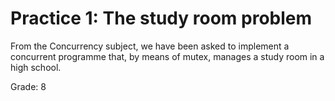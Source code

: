# Practice 1: The study room problem

From the Concurrency subject, we have been asked to implement a concurrent programme that, by means of mutex, manages a study room in a high school.

Grade: 8
